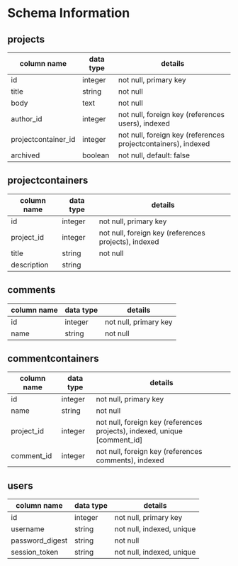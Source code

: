 # Schema Information

## projects
column name | data type | details
------------|-----------|-----------------------
id          | integer   | not null, primary key
title       | string    | not null
body        | text      | not null
author_id   | integer   | not null, foreign key (references users), indexed
projectcontainer_id | integer   | not null, foreign key (references projectcontainers), indexed
archived    | boolean   | not null, default: false

## projectcontainers
column name | data type | details
------------|-----------|-----------------------
id          | integer   | not null, primary key
project_id   | integer   | not null, foreign key (references projects), indexed
title       | string    | not null
description | string    |

## comments
column name | data type | details
------------|-----------|-----------------------
id          | integer   | not null, primary key
name        | string    | not null

## commentcontainers
column name | data type | details
------------|-----------|-----------------------
id          | integer   | not null, primary key
name        | string    | not null
project_id     | integer   | not null, foreign key (references projects), indexed, unique [comment_id]
comment_id      | integer   | not null, foreign key (references comments), indexed

## users
column name     | data type | details
----------------|-----------|-----------------------
id              | integer   | not null, primary key
username        | string    | not null, indexed, unique
password_digest | string    | not null
session_token   | string    | not null, indexed, unique

